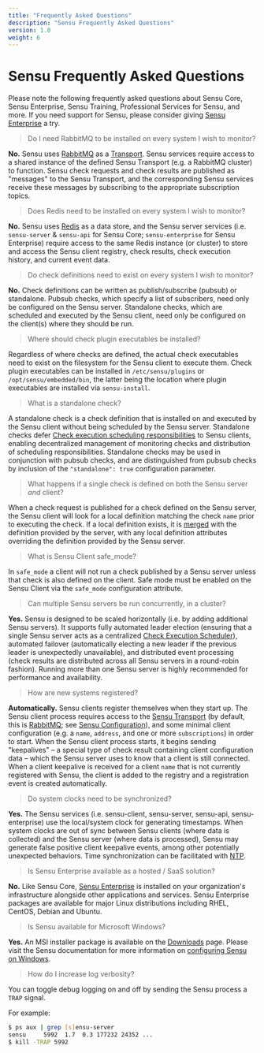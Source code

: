 ```yaml
---
title: "Frequently Asked Questions"
description: "Sensu Frequently Asked Questions"
version: 1.0
weight: 6
---
```


# Sensu Frequently Asked Questions

Please note the following frequently asked questions about Sensu Core, Sensu
Enterprise, Sensu Training, Professional Services for Sensu, and more. If you
need support for Sensu, please consider giving [Sensu
Enterprise](https://sensuapp.org/get-started/) a try.

> Do I need RabbitMQ to be installed on every system I wish to monitor?

**No.** Sensu uses [RabbitMQ](../reference/rabbitmq.html) as a
[Transport](../reference/transport.html). Sensu services require access to a shared
instance of the defined Sensu Transport (e.g. a RabbitMQ cluster) to function.
Sensu check requests and check results are published as "messages" to the Sensu
Transport, and the corresponding Sensu services receive these messages by
subscribing to the appropriate subscription topics.

> Does Redis need to be installed on every system I wish to monitor?

**No.** Sensu uses [Redis](../reference/redis.html) as a data store,
and the Sensu server services (i.e. `sensu-server` & `sensu-api` for
Sensu Core; `sensu-enterprise` for Sensu Enterprise) require access to
the same Redis instance (or cluster) to store and access the Sensu
client registry, check results, check execution history, and current
event data.

> Do check definitions need to exist on every system I wish to monitor?

**No.**  Check definitions can be written as publish/subscribe (pubsub) or standalone.
Pubsub checks, which specify a list of subscribers, need only be configured on
the Sensu server. Standalone checks, which are scheduled and executed by the
Sensu client, need only be configured on the client(s) where they should be run.

> Where should check plugin executables be installed?

Regardless of where checks are defined, the actual check executables need to
exist on the filesystem for the Sensu client to execute them. Check plugin
executables can be installed in `/etc/sensu/plugins` or
`/opt/sensu/embedded/bin`, the latter being the location where plugin
executables are installed via `sensu-install`.

> What is a standalone check?

A standalone check is a check definition that is installed on and executed by
the Sensu client without being scheduled by the Sensu server. Standalone checks
defer [Check execution scheduling
responsibilities](/overview/architecture.html#check-execution-scheduler) to
Sensu clients, enabling decentralized management of monitoring checks and
distribution of scheduling responsibilities. Standalone checks may be used in
conjunction with pubsub checks, and are distinguished from pubsub checks by
inclusion of the `"standalone": true` configuration parameter.

> What happens if a single check is defined on both the Sensu server
<em>and</em> client?

When a check request is published for a check defined on the Sensu server, the
Sensu client will look for a local definition matching the check `name` prior to
executing the check. If a local definition exists, it is
[merged](../reference/configuration.html#configuration-merging) with the
definition provided by the server, with any local definition attributes
overriding the definition provided by the Sensu server.

> What is Sensu Client safe_mode?

In `safe_mode` a client will not run a check published by a Sensu
server unless that check is also defined on the client. Safe mode must
be enabled on the Sensu Client via the `safe_mode` configuration
attribute.

> Can multiple Sensu servers be run concurrently, in a cluster?

**Yes.** Sensu is designed to be scaled horizontally (i.e. by
adding additional Sensu servers). It supports fully automated leader
election (ensuring that a single Sensu server acts as a centralized
[Check Execution Scheduler](../overview/architecture.html#check-execution-scheduler)),
automated failover (automatically electing a new leader
if the previous leader is unexpectedly unavailable), and distributed
event processing (check results are distributed across all Sensu servers
in a round-robin fashion). Running more than one Sensu server is
highly recommended for performance and availability.

> How are new systems registered?

**Automatically.** Sensu clients register themselves when they
start up. The Sensu client process requires access to the [Sensu
Transport](../reference/transport.html) (by default, this is
[RabbitMQ](../reference/rabbitmq.html); see [Sensu
Configuration](../reference/configuration.html#top-level-configuration-scopes)), and
some minimal client configuration (e.g. a `name`, `address`, and one or more
`subscriptions`) in order to start. When the Sensu client process starts, it
begins sending "keepalives" &ndash; a special type of check result containing
client configuration data &ndash; which the Sensu server uses to know that a
client is still connected. When a client keepalive is received for a client
`name` that is not currently registered with Sensu, the client is added to the
registry and a registration event is created automatically.

> Do system clocks need to be synchronized?

**Yes.** The Sensu services (i.e. sensu-client, sensu-server,
sensu-api, sensu-enterprise) use the local/system clock for generating
timestamps. When system clocks are out of sync between Sensu clients
(where data is collected) and the Sensu server (where data is
processed), Sensu may generate false positive client keepalive events,
among other potentially unexpected behaviors. Time synchronization can
be facilitated with [NTP](http://www.ntp.org/).

> Is Sensu Enterprise available as a hosted / SaaS solution?

**No.** Like Sensu Core, [Sensu Enterprise](../enterprise/overview.html) is
installed on your organization's infrastructure alongside other applications and
services. Sensu Enterprise packages are available for major Linux distributions
including RHEL, CentOS, Debian and Ubuntu.

> Is Sensu available for Microsoft Windows?

**Yes.** An MSI installer package is available on the
[Downloads] page. Please visit the Sensu documentation for
more information on [configuring Sensu on
Windows](../platforms/sensu-on-microsoft-windows.html).

> How do I increase log verbosity?

You can toggle debug logging on and off by sending the Sensu process a
`TRAP` signal.

For example:

~~~ bash
$ ps aux | grep [s]ensu-server
sensu     5992  1.7  0.3 177232 24352 ...
$ kill -TRAP 5992
~~~

[downloads]: https://sensuapp.org/downloads
